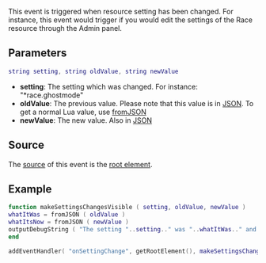 This event is triggered when resource setting has been changed. For instance, this event would trigger if you would edit the settings of the Race resource through the Admin panel.

Parameters
----------

``` lua
string setting, string oldValue, string newValue
```

-   **setting**: The setting which was changed. For instance: "\*race.ghostmode"
-   **oldValue**: The previous value. Please note that this value is in [JSON](/docs/json.md "wikilink"). To get a normal Lua value, use [fromJSON](/docs/fromjson.md "wikilink")
-   **newValue**: The new value. Also in [JSON](/docs/json.md "wikilink")

Source
------

The [source](/docs/event_system#event_source.md "wikilink") of this event is the [root element](/docs/root_element.md "wikilink").

Example
-------

``` lua
function makeSettingsChangesVisible ( setting, oldValue, newValue )
whatItWas = fromJSON ( oldValue )
whatItsNow = fromJSON ( newValue )
outputDebugString ( "The setting "..setting.." was "..whatItWas.." and has been changed to "..whatItsNow.."." ) --Making the setting change visible in debug (use /debugscript [number] to see it)
end

addEventHandler( "onSettingChange", getRootElement(), makeSettingsChangesVisible ) --adding the event
```
